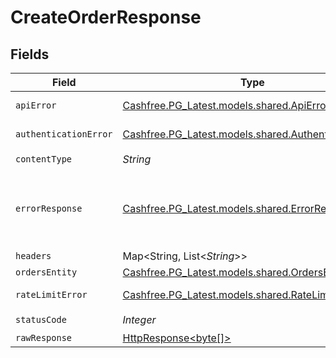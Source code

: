 # CreateOrderResponse


## Fields

| Field                                                                                                                    | Type                                                                                                                     | Required                                                                                                                 | Description                                                                                                              |
| ------------------------------------------------------------------------------------------------------------------------ | ------------------------------------------------------------------------------------------------------------------------ | ------------------------------------------------------------------------------------------------------------------------ | ------------------------------------------------------------------------------------------------------------------------ |
| `apiError`                                                                                                               | [Cashfree.PG_Latest.models.shared.ApiError](../../models/shared/ApiError.md)                                             | :heavy_minus_sign:                                                                                                       | API related Errors                                                                                                       |
| `authenticationError`                                                                                                    | [Cashfree.PG_Latest.models.shared.AuthenticationError](../../models/shared/AuthenticationError.md)                       | :heavy_minus_sign:                                                                                                       | Authentication Error                                                                                                     |
| `contentType`                                                                                                            | *String*                                                                                                                 | :heavy_check_mark:                                                                                                       | N/A                                                                                                                      |
| `errorResponse`                                                                                                          | [Cashfree.PG_Latest.models.shared.ErrorResponse](../../models/shared/ErrorResponse.md)                                   | :heavy_minus_sign:                                                                                                       | Any bad or invalid request will lead to following error object                                                           |
| `headers`                                                                                                                | Map<String, List<*String*>>                                                                                              | :heavy_minus_sign:                                                                                                       | N/A                                                                                                                      |
| `ordersEntity`                                                                                                           | [Cashfree.PG_Latest.models.shared.OrdersEntity](../../models/shared/OrdersEntity.md)                                     | :heavy_minus_sign:                                                                                                       | OK                                                                                                                       |
| `rateLimitError`                                                                                                         | [Cashfree.PG_Latest.models.shared.RateLimitError](../../models/shared/RateLimitError.md)                                 | :heavy_minus_sign:                                                                                                       | Rate Limit Error                                                                                                         |
| `statusCode`                                                                                                             | *Integer*                                                                                                                | :heavy_check_mark:                                                                                                       | N/A                                                                                                                      |
| `rawResponse`                                                                                                            | [HttpResponse<byte[]>](https://docs.oracle.com/en/java/javase/11/docs/api/java.net.http/java/net/http/HttpResponse.html) | :heavy_minus_sign:                                                                                                       | N/A                                                                                                                      |